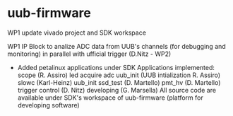 # uub-firmware
WP1 update vivado project and SDK workspace

WP1 IP Block to analize ADC data from UUB's channels (for debugging and monitoring) in parallel with ufficial trigger (D.Nitz - WP2)
- Added petalinux applications under SDK 
Applications implemented:
scope (R. Assiro)
led
acquire
adc
uub_init (UUB intialization R. Assiro)
slowc (Karl-Heinz)
uub_init
ssd_test (D. Martello)
pmt_hv (D. Martello)
trigger control (D. Nitz) developing (G. Marsella)
All source code are available under SDK's workspace of uub-firmware (platform for developing software)
